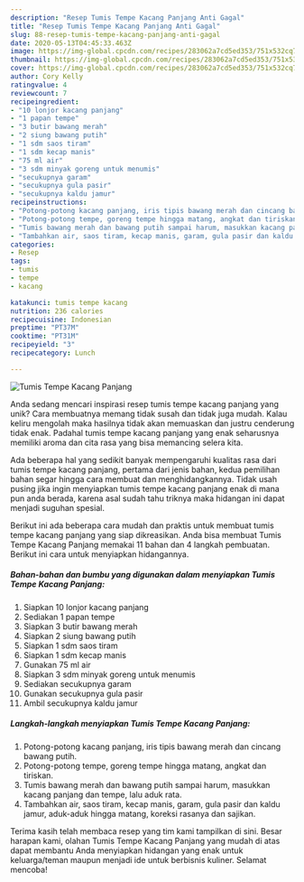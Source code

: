 ```yaml
---
description: "Resep Tumis Tempe Kacang Panjang Anti Gagal"
title: "Resep Tumis Tempe Kacang Panjang Anti Gagal"
slug: 88-resep-tumis-tempe-kacang-panjang-anti-gagal
date: 2020-05-13T04:45:33.463Z
image: https://img-global.cpcdn.com/recipes/283062a7cd5ed353/751x532cq70/tumis-tempe-kacang-panjang-foto-resep-utama.jpg
thumbnail: https://img-global.cpcdn.com/recipes/283062a7cd5ed353/751x532cq70/tumis-tempe-kacang-panjang-foto-resep-utama.jpg
cover: https://img-global.cpcdn.com/recipes/283062a7cd5ed353/751x532cq70/tumis-tempe-kacang-panjang-foto-resep-utama.jpg
author: Cory Kelly
ratingvalue: 4
reviewcount: 7
recipeingredient:
- "10 lonjor kacang panjang"
- "1 papan tempe"
- "3 butir bawang merah"
- "2 siung bawang putih"
- "1 sdm saos tiram"
- "1 sdm kecap manis"
- "75 ml air"
- "3 sdm minyak goreng untuk menumis"
- "secukupnya garam"
- "secukupnya gula pasir"
- "secukupnya kaldu jamur"
recipeinstructions:
- "Potong-potong kacang panjang, iris tipis bawang merah dan cincang bawang putih."
- "Potong-potong tempe, goreng tempe hingga matang, angkat dan tiriskan."
- "Tumis bawang merah dan bawang putih sampai harum, masukkan kacang panjang dan tempe, lalu aduk rata."
- "Tambahkan air, saos tiram, kecap manis, garam, gula pasir dan kaldu jamur, aduk-aduk hingga matang, koreksi rasanya dan sajikan."
categories:
- Resep
tags:
- tumis
- tempe
- kacang

katakunci: tumis tempe kacang 
nutrition: 236 calories
recipecuisine: Indonesian
preptime: "PT37M"
cooktime: "PT31M"
recipeyield: "3"
recipecategory: Lunch

---
```



![Tumis Tempe Kacang Panjang](https://img-global.cpcdn.com/recipes/283062a7cd5ed353/751x532cq70/tumis-tempe-kacang-panjang-foto-resep-utama.jpg)

Anda sedang mencari inspirasi resep tumis tempe kacang panjang yang unik? Cara membuatnya memang tidak susah dan tidak juga mudah. Kalau keliru mengolah maka hasilnya tidak akan memuaskan dan justru cenderung tidak enak. Padahal tumis tempe kacang panjang yang enak seharusnya memiliki aroma dan cita rasa yang bisa memancing selera kita.



Ada beberapa hal yang sedikit banyak mempengaruhi kualitas rasa dari tumis tempe kacang panjang, pertama dari jenis bahan, kedua pemilihan bahan segar hingga cara membuat dan menghidangkannya. Tidak usah pusing jika ingin menyiapkan tumis tempe kacang panjang enak di mana pun anda berada, karena asal sudah tahu triknya maka hidangan ini dapat menjadi suguhan spesial.


Berikut ini ada beberapa cara mudah dan praktis untuk membuat tumis tempe kacang panjang yang siap dikreasikan. Anda bisa membuat Tumis Tempe Kacang Panjang memakai 11 bahan dan 4 langkah pembuatan. Berikut ini cara untuk menyiapkan hidangannya.

<!--inarticleads1-->

##### Bahan-bahan dan bumbu yang digunakan dalam menyiapkan Tumis Tempe Kacang Panjang:

1. Siapkan 10 lonjor kacang panjang
1. Sediakan 1 papan tempe
1. Siapkan 3 butir bawang merah
1. Siapkan 2 siung bawang putih
1. Siapkan 1 sdm saos tiram
1. Siapkan 1 sdm kecap manis
1. Gunakan 75 ml air
1. Siapkan 3 sdm minyak goreng untuk menumis
1. Sediakan secukupnya garam
1. Gunakan secukupnya gula pasir
1. Ambil secukupnya kaldu jamur




<!--inarticleads2-->

##### Langkah-langkah menyiapkan Tumis Tempe Kacang Panjang:

1. Potong-potong kacang panjang, iris tipis bawang merah dan cincang bawang putih.
1. Potong-potong tempe, goreng tempe hingga matang, angkat dan tiriskan.
1. Tumis bawang merah dan bawang putih sampai harum, masukkan kacang panjang dan tempe, lalu aduk rata.
1. Tambahkan air, saos tiram, kecap manis, garam, gula pasir dan kaldu jamur, aduk-aduk hingga matang, koreksi rasanya dan sajikan.




Terima kasih telah membaca resep yang tim kami tampilkan di sini. Besar harapan kami, olahan Tumis Tempe Kacang Panjang yang mudah di atas dapat membantu Anda menyiapkan hidangan yang enak untuk keluarga/teman maupun menjadi ide untuk berbisnis kuliner. Selamat mencoba!
